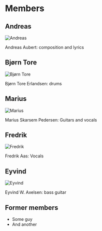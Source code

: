 # Members


## Andreas 
![Andreas](/andreas.jpg)

Andreas Aubert: composition and lyrics

## Bjørn Tore

![Bjørn Tore](/bjorn-tore.jpg)

Bjørn Tore Erlandsen: drums

## Marius

![Marius](/marius.jpg)

Marius Skarsem Pedersen: Guitars and vocals

## Fredrik

![Fredrik](/fredrik.jpg)

Fredrik Aas: Vocals

## Eyvind

![Eyvind](/eyvind.jpg)

Eyvind W. Axelsen: bass guitar

## Former members

* Some guy
* And another
